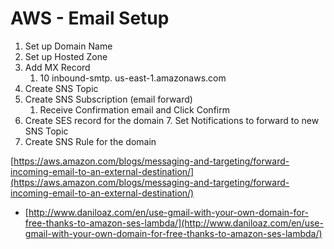 # AWS - Email Setup

1. Set up Domain Name
2. Set up Hosted Zone
3. Add MX Record
	1. 10 inbound-smtp. us-east-1.amazonaws.com
4. Create SNS Topic
5.  Create SNS Subscription (email forward)
	1. Receive Confirmation email and Click Confirm
6. Create SES record for the domain
	7. Set Notifications to forward to new SNS Topic
7. Create SNS Rule for the domain

[https://aws.amazon.com/blogs/messaging-and-targeting/forward-incoming-email-to-an-external-destination/](https://aws.amazon.com/blogs/messaging-and-targeting/forward-incoming-email-to-an-external-destination/)
-   [http://www.daniloaz.com/en/use-gmail-with-your-own-domain-for-free-thanks-to-amazon-ses-lambda/](http://www.daniloaz.com/en/use-gmail-with-your-own-domain-for-free-thanks-to-amazon-ses-lambda/)
<!--stackedit_data:
eyJoaXN0b3J5IjpbLTY5MzAxMjg2NywxMzA3MTUwMzYzLDExMz
Q5Mjk5NDgsMTk1NDU4ODY3NSwtMTg2NDM1MzQ1OSwtODExNTA2
MTk3LDIwNjI4ODE1MjhdfQ==
-->